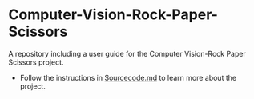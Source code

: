 # Computer-Vision-Rock-Paper-Scissors
A repository including a user guide for the Computer Vision-Rock Paper Scissors project.
  - Follow the instructions in [Sourcecode.md](Sourcecode.md) to learn more about the project.
